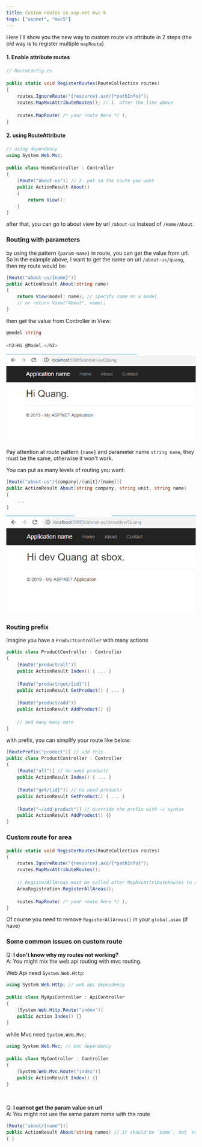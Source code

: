```yaml
---
title: Custom routes in asp.net mvc 5
tags: ["aspnet", "mvc5"]
---
```


Here I'll show you the new way to custom route via attribute in 2 steps (the old way is to register multiple `mapRoute`)

#### 1. Enable attribute routes

```cs
// RouteConfig.cs

public static void RegisterRoutes(RouteCollection routes)
{
    routes.IgnoreRoute("{resource}.axd/{*pathInfo}");
    routes.MapMvcAttributeRoutes(); // 1. after the line above

    routes.MapRoute( /* your route here */ );
}
```

#### 2. using RouteAttribute

```cs
// using dependency
using System.Web.Mvc;

public class HomeController : Controller
{
    [Route("about-us")] // 2. put in the route you want
    public ActionResult About()
    {
        return View();
    }
}
```

after that, you can go to about view by url `/about-us` instead of `/Home/About`.

### Routing with parameters

by using the pattern `{param-name}` in route, you can get the value from url. So in the example above, I want to get the name on url `/about-us/quang`, then my route would be:

```cs
[Route("about-us/{name}")]
public ActionResult About(string name)
{
    return View(model: name); // specify name as a model
    // or return View("About", name);
}
```

then get the value from Controller in View:

```cs
@model string

<h2>Hi @Model.</h2>
```

![routing parameter](\assets\img\custom-route-aspnet-mvc5\routing-parameter.PNG)

Pay attention at route pattern `{name}` and parameter name `string name`, they must be the same, otherwise it won't work.

You can put as many levels of routing you want:

```cs
[Route("about-us"/{company}/{unit}/{name})]
public ActionResult About(string company, string unit, string name)
{
    ...
}
```

![multiple routing level](\assets\img\custom-route-aspnet-mvc5\multiple-routing-level.PNG)

### Routing prefix

Imagine you have a `ProductController` with many actions

```cs
public class ProductController : Controller
{
    [Route("product/all")]
    public ActionResult Index() { ... }

    [Route("product/get/{id}")]
    public ActionResult GetProduct() { ... }

    [Route("product/add")]
    public ActionResult AddProduct() {}

    // and many many more
}
```

with prefix, you can simplify your route like below:


```cs
[RoutePrefix("product")] // add this
public class ProductController : Controller
{
    [Route("all")] // no need product/
    public ActionResult Index() { ... }

    [Route("get/{id}")] // no need product/
    public ActionResult GetProduct() { ... }

    [Route("~/add-product")] // override the prefix with ~/ syntax
    public ActionResult AddProduct() {}
}
```

### Custom route for area

```cs
public static void RegisterRoutes(RouteCollection routes)
{
    routes.IgnoreRoute("{resource}.axd/{*pathInfo}");
    routes.MapMvcAttributeRoutes();

    // RegisterAllAreas must be called after MapMvcAttributeRoutes to achieve area custom route
    AreaRegistration.RegisterAllAreas();

    routes.MapRoute( /* your route here */ );
}
```

Of course you need to remove `RegisterAllAreas()` in your `global.asax` (if have)

### Some common issues on custom route

Q: **I don't know why my routes not working?**  
A: You might mix the web api routing with mvc routing.

Web Api need `System.Web.Http`:

```cs
using System.Web.Http; // web api dependency

public class MyApiController : ApiController
{
    [System.Web.Http.Route("index")]
    public Action Index() {}
}
```

while Mvc need `System.Web.Mvc`:

```cs
using System.Web.Mvc; // mvc dependency

public class MyController : Controller
{
    [System.Web.Mvc.Route("index")]
    public ActionResult Index() {}
}
```

<br/>

Q: **I cannot get the param value on url**  
A: You might not use the same param name with the route

```cs
[Route("about/{name"})]
public ActionResult About(string names) // it should be `name`, not `names`
{ }
```